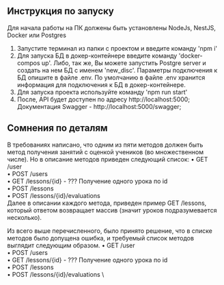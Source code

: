 ## Инструкция по запуску ##

Для начала работы на ПК должены быть установлены NodeJs, NestJS, Docker или Postgres

1) Запустите терминал из папки с проектом и введите команду 'npm i'
2) Для запуска БД в докер-контейнере введите команду   'docker-compos up'. Либо, так же, Вы можете запустить Postgre server и создать на нем БД с именем 'new_disc'.
Параметры подключения к БД опишите в файле .env. По умолчанию в файле .env хранится информация для подключения к БД в докер-контейнере.
3) Для запуска проекта используйте команду 'npm run start'
4) После, API будет доступен по адресу http://localhost:5000;
Документация Swagger - http://localhost:5000/swagger;

## Сомнения по деталям ##

В требованиях написано, что одним из пяти методов должен быть метод получения занятий с оценкой учеников (во множественном числе). Но в описание методов приведен следующий список:
•	 GET /user \
•	POST /users \
•	GET /lessons/{id} - ??? Получение одного урока по id \
•	POST /lessons \
•	POST /lessons/{id}/evaluations \
Далее в описании каждого метода, приведен пример GET /lessons, который ответом возвращает массив (значит уроков подразумевается несколько).

Из всего выше перечисленного, было принято решение, что в списке методов было допущена ошибка, и требуемый список методов выглядит следующим образом.
•	GET /user \
•	POST /users \
•	GET /lessons/{id} - ??? Получение одного урока по id \
•	POST /lessons \
•	POST /lessons/{id}/evaluations \
 
